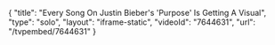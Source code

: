 {
    "title": "Every Song On Justin Bieber's 'Purpose' Is Getting A Visual",
    "type": "solo",
    "layout": "iframe-static",
    "videoId": "7644631",
    "url": "\/tvpembed\/7644631"
}